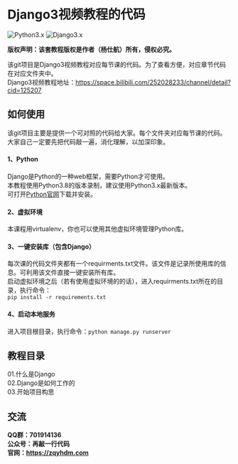 # Django3视频教程的代码
![Python3.x](https://img.shields.io/badge/Python-3.x-519dd9.svg)
![Django3.x](https://img.shields.io/badge/Django-3.x-519dd9.svg)

**版权声明：该套教程版权是作者（杨仕航）所有，侵权必究。**

该git项目是Django3视频教程对应每节课的代码。为了查看方便，对应章节代码在对应文件夹中。<br>
Django3视频教程地址：https://space.bilibili.com/252028233/channel/detail?cid=125207

## 如何使用
该git项目主要是提供一个可对照的代码给大家。每个文件夹对应每节课的代码。<br>
大家自己一定要先把代码敲一遍，消化理解，以加深印象。

#### 1、Python
Django是Python的一种web框架，需要Python才可使用。<br>
本教程使用Python3.8的版本录制，建议使用Python3.x最新版本。<br>
可打开[Python官网](https://www.python.org/downloads/)下载并安装。

#### 2、虚拟环境
本课程用virtualenv，你也可以使用其他虚拟环境管理Python库。

#### 3、一键安装库（包含Django）
每次课的代码文件夹都有一个requirments.txt文件。该文件是记录所使用库的信息。可利用该文件直接一键安装所有库。<br>
启动虚拟环境之后（若有使用虚拟环境的的话），进入requirments.txt所在的目录，执行命令：<br>
```pip install -r requirements.txt```

#### 4、启动本地服务
进入项目根目录，执行命令：```python manage.py runserver```<br>

## 教程目录
01.什么是Django<br>
02.Django是如何工作的<br>
03.开始项目构思<br>

## 交流
**QQ群：701914136**<br>
**公众号：再敲一行代码**<br>
**官网：https://zqyhdm.com**
